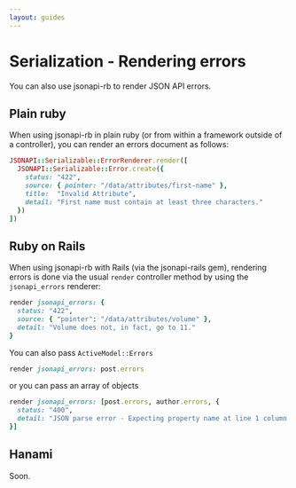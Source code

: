 ```yaml
---
layout: guides
---
```

# Serialization - Rendering errors

You can also use jsonapi-rb to render JSON API errors.

## Plain ruby

When using jsonapi-rb in plain ruby (or from within a framework outside of a
controller), you can render an errors document as follows:

```ruby
JSONAPI::Serializable::ErrorRenderer.render([
  JSONAPI::Serializable::Error.create({
    status: "422",
    source: { pointer: "/data/attributes/first-name" },
    title:  "Invalid Attribute",
    detail: "First name must contain at least three characters."
  })
])
```

## Ruby on Rails

When using jsonapi-rb with Rails (via the jsonapi-rails gem), rendering errors is done
via the usual `render` controller method by using the `jsonapi_errors` renderer:

```ruby
render jsonapi_errors: {
  status: "422",
  source: { "pointer": "/data/attributes/volume" },
  detail: "Volume does not, in fact, go to 11."
}
```

You can also pass `ActiveModel::Errors`

```ruby
render jsonapi_errors: post.errors
```

or you can pass an array of objects

```ruby
render jsonapi_errors: [post.errors, author.errors, {
  status: "400",
  detail: "JSON parse error - Expecting property name at line 1 column 2 (char 1)."
}]
```

## Hanami

Soon.
